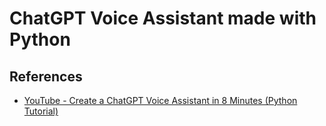 # ChatGPT Voice Assistant made with Python

## References
* [YouTube - Create a ChatGPT Voice Assistant in 8 Minutes (Python Tutorial)](https://www.youtube.com/watch?v=8z8Cobsvc9k)
